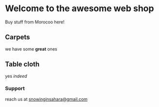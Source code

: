 # Welcome to the awesome web shop

Buy stuff from Morocoo here!

## Carpets

we have some **great** ones

## Table cloth

yes _indeed_

### Support

reach us at snowinginsahara@gmail.com
